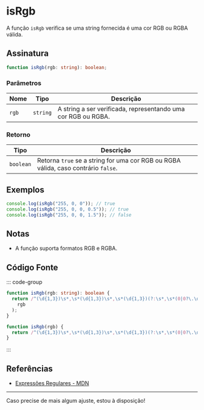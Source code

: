 # isRgb

A função `isRgb` verifica se uma string fornecida é uma cor RGB ou RGBA válida.

## Assinatura

```typescript
function isRgb(rgb: string): boolean;
```

### Parâmetros

| Nome  | Tipo    | Descrição                                          |
|-------|---------|----------------------------------------------------|
| `rgb` | `string`| A string a ser verificada, representando uma cor RGB ou RGBA. |

### Retorno

| Tipo    | Descrição                                                   |
|---------|-------------------------------------------------------------|
| `boolean` | Retorna `true` se a string for uma cor RGB ou RGBA válida, caso contrário `false`. |

## Exemplos

```typescript
console.log(isRgb("255, 0, 0")); // true
console.log(isRgb("255, 0, 0, 0.5")); // true
console.log(isRgb("255, 0, 0, 1.5")); // false
```

## Notas

- A função suporta formatos RGB e RGBA.

## Código Fonte

::: code-group
```typescript
function isRgb(rgb: string): boolean {
  return /^(\d{1,3})\s*,\s*(\d{1,3})\s*,\s*(\d{1,3})(?:\s*,\s*(0|0?\.\d{1,2}|1(?:\.0{1,2})?))?$/.test(
    rgb
  );
}
```

```javascript
function isRgb(rgb) {
  return /^(\d{1,3})\s*,\s*(\d{1,3})\s*,\s*(\d{1,3})(?:\s*,\s*(0|0?\.\d{1,2}|1(?:\.0{1,2})?))?$/.test(rgb);
}
```
:::

## Referências

- [Expressões Regulares - MDN](https://developer.mozilla.org/pt-BR/docs/Web/JavaScript/Guide/Regular_Expressions)

---

Caso precise de mais algum ajuste, estou à disposição!
